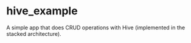 # hive_example
A simple app that does CRUD operations with Hive (implemented in the stacked architecture).
